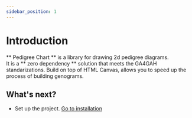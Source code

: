 ```yaml
---
sidebar_position: 1
---
```

# Introduction

** Pedigree Chart ** is a library for drawing 2d pedigree diagrams.  
It is a ** zero dependency ** solution that meets the GA4GAH standarizations. 
Build on top of HTML Canvas, allows you to speed up the process of building genograms.

## What's next?

- Set up the project. [Go to installation](https://docusaurus.io/)
